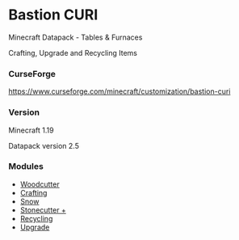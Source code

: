 # Bastion CURI

Minecraft Datapack - Tables & Furnaces

Crafting, Upgrade and Recycling Items


### CurseForge

https://www.curseforge.com/minecraft/customization/bastion-curi


### Version
Minecraft 1.19

Datapack version 2.5


### Modules
- [Woodcutter](https://github.com/bastion-gaming/Bastion-CURI/tree/main/woodcutter)
- [Crafting](https://github.com/bastion-gaming/Bastion-CURI/tree/main/crafting)
- [Snow](https://github.com/bastion-gaming/Bastion-CURI/tree/main/snow)
- [Stonecutter +](https://github.com/bastion-gaming/Bastion-CURI/tree/main/stonecutter%2B)
- [Recycling](https://github.com/bastion-gaming/Bastion-CURI/tree/main/recycling)
- [Upgrade](https://github.com/bastion-gaming/Bastion-CURI/tree/main/upgrade)
